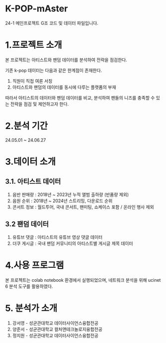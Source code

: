 # K-POP-mAster
<p>24-1 메인프로젝트 G조 코드 및 데이터 파일입니다.</p>
<h1>1.프로젝트 소개</h1>
  <p>본 프로젝트는 아티스트와 팬덤 데이터를 분석하여 전략을 점검한다. </p>
  <p>기존 k-pop 데이터는 다음과 같은 한계점이 존재한다.</p>
  <ol>
    <li>직원이 직접 여론 서칭</li>
    <li>아티스트와 팬덤의 데이터를 동시에 다루는 플랫폼의 부재</li>
  </ol>
  <p>따라서 아티스트의 데이터와 팬덤 데이터를 비교, 분석하여 팬들의 니즈를 충족할 수 있는 전략을 점검 및 제언하고자 한다.</p>

<h1>2.분석 기간</h1>
  <p>24.05.01 ~ 24.06.27</p>

<h1>3.데이터 소개</h1>
  <h2>3.1. 아티스트 데이터</h2>
  <ol>
    <li>음반 판매량 : 2018년 ~ 2023년 누적 앨범 출하량 (반품량 제외) </li>
    <li>음원 순위 : 2018년 ~ 2024년 스트리밍, 다운로드 순위</li>
    <li>콘서트 정보 : 월드투어, 국내 콘서트, 팬미팅, 쇼케이스 포함 / 온라인 행사 제외 </li>
  </ol>
  <h2>3.2 팬덤 데이터</h2>
  <ol>
    <li>유튜브 댓글 : 아티스트의 유튜브 영상 댓글 데이터</li>
    <li>더쿠 게시글 : 국내 팬덤 커뮤니티의 아티스트별 게시글 제목 데이터</li>
  </ol>

<h1>4.사용 프로그램</h1>
  <p> 본 프로젝트는 colab notebook 환경에서 실행되었으며, 네트워크 분석을 위해 ucinet 6 분석 도구를 활용하였다.</p>

<h1>5. 분석가 소개</h1>
  <ol>
    <li>강서영 - 성균관대학교 데이터사이언스융합전공</li>
    <li>양준서 - 성균관대학교 컬처앤테크놀로지융합전공</li>
    <li>정지원 - 성균관대학교 데이터사이언스융합전공</li>
  </ol>
